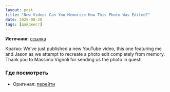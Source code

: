 ```yaml
---
layout: post
title: "New Video: Can You Memorize How This Photo Was Edited?"
date: 2025-08-28
tags: [дайджест]
---
```


**Источник:** [ссылка](https://photographylife.com/videos/can-you-memorize-how-this-photo-was-edited)

Кратко: We've just published a new YouTube video, this one featuring me and Jason as we attempt to recreate a photo edit completely from memory. Thank you to Massimo Vignoli for sending us the photo in questi

### Где посмотреть
- Оригинал: [перейти]({link})
